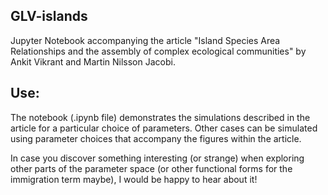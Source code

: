 ## GLV-islands
Jupyter Notebook accompanying the article "Island Species Area Relationships and the assembly of complex ecological communities" by Ankit Vikrant and Martin Nilsson Jacobi.

## Use:
The notebook (.ipynb file) demonstrates the simulations described in the article for a particular choice of parameters. Other cases can be simulated using parameter choices that accompany the figures within the article. 

In case you discover something interesting (or strange) when exploring other parts of the parameter space (or other functional forms for the immigration term maybe), I would be happy to hear about it!
